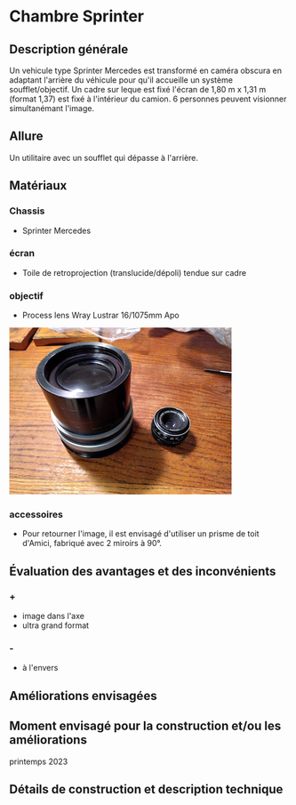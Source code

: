 #  Chambre Sprinter
## Description générale
Un vehicule type Sprinter Mercedes est transformé en caméra obscura en adaptant l'arrière du véhicule pour qu'il accueille un système soufflet/objectif. Un cadre sur leque est fixé l'écran de 1,80 m x 1,31 m (format 1,37) est fixé à l'intérieur du camion. 6 personnes peuvent visionner simultanémant l'image.
## Allure
Un utilitaire avec un soufflet qui dépasse à l'arrière.
## Matériaux
### Chassis
- Sprinter Mercedes
### écran
- Toile de retroprojection (translucide/dépoli) tendue sur cadre
### objectif
- Process lens Wray Lustrar 16/1075mm Apo

![wray_lustrar_16_1075mm_1](/photos/wray_lustrar_16_1075mm_1_ultralight.jpg)
### accessoires
- Pour retourner l'image, il est envisagé d'utiliser un prisme de toit d'Amici, fabriqué avec 2 miroirs à 90°.
## Évaluation des avantages et des inconvénients
### +
- image dans l'axe
- ultra grand format
### -
- à l'envers
## Améliorations envisagées
## Moment envisagé pour la construction et/ou les améliorations
printemps 2023
## Détails de construction et description technique

